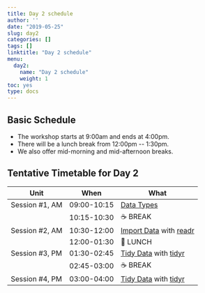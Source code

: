 ```yaml
---
title: Day 2 schedule
author: ''
date: "2019-05-25"
slug: day2
categories: []
tags: []
linktitle: "Day 2 schedule"
menu:
  day2:
    name: "Day 2 schedule"
    weight: 1
toc: yes
type: docs
---
```


## Basic Schedule

* The workshop starts at 9:00am and ends at 4:00pm.
* There will be a lunch break from 12:00pm -- 1:30pm.
* We also offer mid-morning and mid-afternoon breaks.

## Tentative Timetable for Day 2

| Unit           | When          | What                                                             |
|----------------|---------------|------------------------------------------------------------------|
| Session #1, AM | 09:00-10:15   | [Data Types](types)                                              |
|                | 10:15-10:30   | :coffee: BREAK                                                   |
| Session #2, AM | 10:30-12:00   | [Import Data](import) with [readr](https://readr.tidyverse.org)  |
|                | 12:00-01:30   | :fork_and_knife: LUNCH                                           |
| Session #3, PM | 01:30-02:45   | [Tidy Data](tidy) with [tidyr](https://tidyr.tidyverse.org)      |
|                | 02:45-03:00   | :coffee: BREAK                                                   |
| Session #4, PM | 03:00-04:00   | [Tidy Data](tidy) with [tidyr](https://tidyr.tidyverse.org)      |
